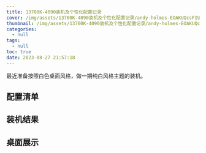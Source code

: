 ```yaml
---
title: 13700K-4090装机及个性化配置记录
cover: /img/assets/13700K-4090装机及个性化配置记录/andy-holmes-EOAKUQcsFIU-unsplash.jpg
thumbnail: /img/assets/13700K-4090装机及个性化配置记录/andy-holmes-EOAKUQcsFIU-unsplash.jpg
categories:
  - null
tags:
  - null
toc: true
date: 2023-08-27 21:57:18
---
```


最近准备按照白色桌面风格，做一期纯白风格主题的装机。

<!-- more -->

## 配置清单

## 装机结果

## 桌面展示